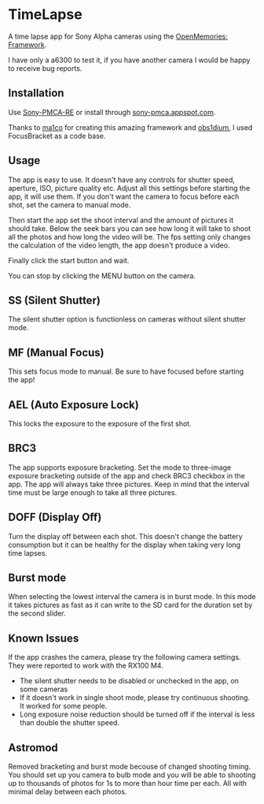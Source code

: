 # TimeLapse

A time lapse app for Sony Alpha cameras using the [OpenMemories: Framework](https://github.com/ma1co/OpenMemories-Framework).

I have only a a6300 to test it, if you have another camera I would be happy to receive bug reports.

## Installation

Use [Sony-PMCA-RE](https://github.com/ma1co/Sony-PMCA-RE) or install through [sony-pmca.appspot.com](https://sony-pmca.appspot.com/apps).

Thanks to [ma1co](https://github.com/ma1co) for creating this amazing framework and [obs1dium](https://github.com/obs1dium), I used FocusBracket as a code base.

## Usage

The app is easy to use. It doesn't have any controls for shutter speed, aperture, ISO, picture quality etc. Adjust all this settings before starting the app, it will use them. If you don't want the camera to focus before each shot, set the camera to manual mode.

Then start the app set the shoot interval and the amount of pictures it should take. Below the seek bars you can see how long it will take to shoot all the photos and how long the video will be. The fps setting only changes the calculation of the video length, the app doesn't produce a video.

Finally click the start button and wait.

You can stop by clicking the MENU button on the camera.

## SS (Silent Shutter)

The silent shutter option is functionless on cameras without silent shutter mode.

## MF (Manual Focus)

This sets focus mode to manual. Be sure to have focused before starting the app!

## AEL (Auto Exposure Lock)

This locks the exposure to the exposure of the first shot.

## BRC3

The app supports exposure bracketing. Set the mode to three-image exposure bracketing outside of the app and check BRC3 checkbox in the app. The app will always take three pictures. Keep in mind that the interval time must be large enough to take all three pictures.

## DOFF (Display Off)

Turn the display off between each shot. This doesn't change the battery consumption but it can be healthy for the display when taking very long time lapses.

## Burst mode

When selecting the lowest interval the camera is in burst mode. In this mode it takes pictures as fast as it can write to the SD card for the duration set by the second slider.

## Known Issues

If the app crashes the camera, please try the following camera settings. They were reported to work with the RX100 M4.

- The silent shutter needs to be disabled or unchecked in the app, on some cameras
- If it doesn't work in single shoot mode, please try continuous shooting. It worked for some people.
- Long exposure noise reduction should be turned off if the interval is less than double the shutter speed.

## Astromod

Removed bracketing and burst mode becouse of changed shooting timing.
You should set up you camera to bulb mode and you will be able to shooting up to thousands of photos for 1s to more than hour time per each.
All with minimal delay between each photos.
